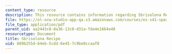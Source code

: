 ```yaml
---
content_type: resource
description: This resource contains information regarding Sbrisolona Recipe.
file: https://ol-ocw-studio-app-qa.s3.amazonaws.com/courses/es-s41-speak-italian-with-your-mouth-full-spring-2012/889b255d64eb5cdd6e457c9be0ccaaf8_MITES_S41S12_recipe_10.pdf
file_type: application/pdf
parent_uid: aa2443c8-8a36-13c0-d31a-fda4e1664e48
resourcetype: Document
title: Sbrisolona Recipe
uid: 889b255d-64eb-5cdd-6e45-7c9be0ccaaf8
---
```


